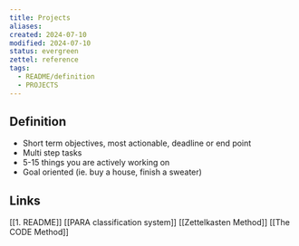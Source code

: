 ```yaml
---
title: Projects
aliases: 
created: 2024-07-10
modified: 2024-07-10
status: evergreen
zettel: reference
tags:
  - README/definition
  - PROJECTS
---
```

## Definition
- Short term objectives, most actionable, deadline or end point
- Multi step tasks
- 5-15 things you are actively working on
- Goal oriented (ie. buy a house, finish a sweater)

## Links
[[1. README]]
[[PARA classification system]]
[[Zettelkasten Method]]
[[The CODE Method]]
